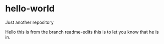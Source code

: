 # hello-world
Just another repository

Hello this is from the branch readme-edits
this is to let you know that he is in.
